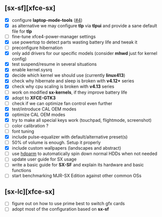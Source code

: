## [sx-sf][xfce-sx]

- [x] configure **laptop-mode-tools** ([#4](https://github.com/philmmanjaro/project-sx/issues/4))
- [x] as alternative we may configure **tlp** via **tlpui** and provide a sane default file for **tlp**
- [ ] fine-tune xfce4-power-manager settings
- [x] use powertop to detect parts wasting battery life and tweak it
- [ ] preconfigure hibernation
- [x] only add drivers for our specific models (consider **mhwd** just for kernel config)
- [x] test suspend/resume in several situations
- [x] enable kernel.sysrq
- [x] decide which kernel we should use (currently **linux413**)
- [x] check why hibernate and sleep is broken with **v4.12+** series
- [x] check why cpu scaling is broken with **v4.13** series
- [ ] work on modified **sx-kernels**, if they improve battery life
- [x] adopt to **XFCE-GTK3**
- [ ] check if we can optimize fan control even further
- [x] test/introduce CAL OEM modes
- [x] optimize CAL OEM modes
- [x] try to make all special keys work (touchpad, flightmode, screenshot)
- [ ] color calibration ?
- [ ] font tuning
- [x] include pulse-equalizer with default/alternative preset(s)
- [ ] 50% of volume is enough. Setup it properly
- [x] include custom wallpapers (landscapes and abstract)
- [ ] use [hdparm](https://wiki.archlinux.org/index.php/hdparm) to automatically spin down normal HDDs when not needed
- [ ] update user guide for SX usage
- [ ] write a basic guide for **SX-SF** and explain its hardware and basic functions
- [ ] start benchmarking MJR-SX Edition against other common OSs

## [sx-lc][xfce-sx]
- [ ] figure out on how to use prime best to switch gfx cards
- [ ] adopt most of the configuration based on **sx-sf**
